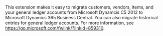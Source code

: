 This extension makes it easy to migrate customers, vendors, items, and your general ledger accounts from Microsoft Dynamcis C5 2012 to Microsoft Dynamics 365 Business Central. You can also migrate historical entries for general ledger accounts. For more information, see https://go.microsoft.com/fwlink/?linkid=859310. 
